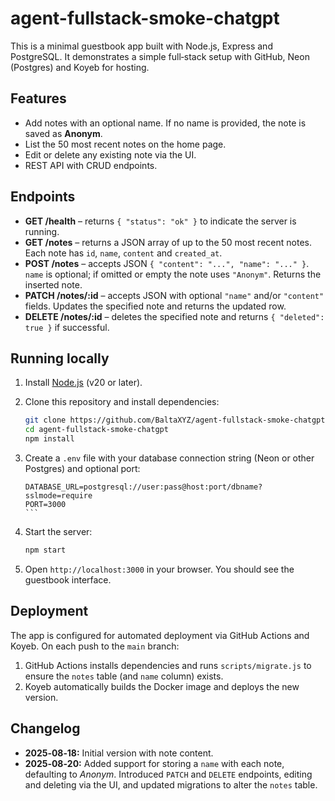 # agent-fullstack-smoke-chatgpt

This is a minimal guestbook app built with Node.js, Express and PostgreSQL. It demonstrates a simple full‑stack setup with GitHub, Neon (Postgres) and Koyeb for hosting.

## Features

- Add notes with an optional name. If no name is provided, the note is saved as **Anonym**.
- List the 50 most recent notes on the home page.
- Edit or delete any existing note via the UI.
- REST API with CRUD endpoints.

## Endpoints

- **GET /health** – returns `{ "status": "ok" }` to indicate the server is running.
- **GET /notes** – returns a JSON array of up to the 50 most recent notes. Each note has `id`, `name`, `content` and `created_at`.
- **POST /notes** – accepts JSON `{ "content": "...", "name": "..." }`. `name` is optional; if omitted or empty the note uses `"Anonym"`. Returns the inserted note.
- **PATCH /notes/:id** – accepts JSON with optional `"name"` and/or `"content"` fields. Updates the specified note and returns the updated row.
- **DELETE /notes/:id** – deletes the specified note and returns `{ "deleted": true }` if successful.

## Running locally

1. Install [Node.js](https://nodejs.org/) (v20 or later).
2. Clone this repository and install dependencies:

   ```bash
   git clone https://github.com/BaltaXYZ/agent-fullstack-smoke-chatgpt.git
   cd agent-fullstack-smoke-chatgpt
   npm install
   ```

3. Create a `.env` file with your database connection string (Neon or other Postgres) and optional port:

   ````
   DATABASE_URL=postgresql://user:pass@host:port/dbname?sslmode=require
   PORT=3000
   ```

4. Start the server:

   ```bash
   npm start
   ```

5. Open `http://localhost:3000` in your browser. You should see the guestbook interface.

## Deployment

The app is configured for automated deployment via GitHub Actions and Koyeb. On each push to the `main` branch:

1. GitHub Actions installs dependencies and runs `scripts/migrate.js` to ensure the `notes` table (and `name` column) exists.
2. Koyeb automatically builds the Docker image and deploys the new version.

## Changelog

- **2025‑08‑18:** Initial version with note content.
- **2025‑08‑20:** Added support for storing a `name` with each note, defaulting to *Anonym*. Introduced `PATCH` and `DELETE` endpoints, editing and deleting via the UI, and updated migrations to alter the `notes` table.

